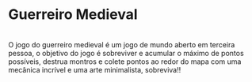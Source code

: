# Guerreiro Medieval
</br>
O jogo do guerreiro medieval é um jogo de mundo aberto em terceira pessoa, o objetivo do jogo é sobreviver
e acumular o máximo de pontos possíveis, destrua montros e colete pontos ao redor do mapa com 
uma mecânica incrível e uma arte minimalista, sobreviva!!
